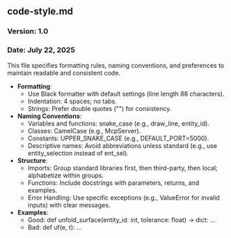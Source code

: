 ## code-style.md

### Version: 1.0
### Date: July 22, 2025

This file specifies formatting rules, naming conventions, and preferences to maintain readable and consistent code.

- **Formatting**:
  - Use Black formatter with default settings (line length 88 characters).
  - Indentation: 4 spaces; no tabs.
  - Strings: Prefer double quotes ("") for consistency.
- **Naming Conventions**:
  - Variables and functions: snake_case (e.g., draw_line, entity_id).
  - Classes: CamelCase (e.g., McpServer).
  - Constants: UPPER_SNAKE_CASE (e.g., DEFAULT_PORT=5000).
  - Descriptive names: Avoid abbreviations unless standard (e.g., use entity_selection instead of ent_sel).
- **Structure**:
  - Imports: Group standard libraries first, then third-party, then local; alphabetize within groups.
  - Functions: Include docstrings with parameters, returns, and examples.
  - Error Handling: Use specific exceptions (e.g., ValueError for invalid inputs) with clear messages.
- **Examples**:
  - Good: def unfold_surface(entity_id: int, tolerance: float) -> dict: ...
  - Bad: def uf(e, t): ...